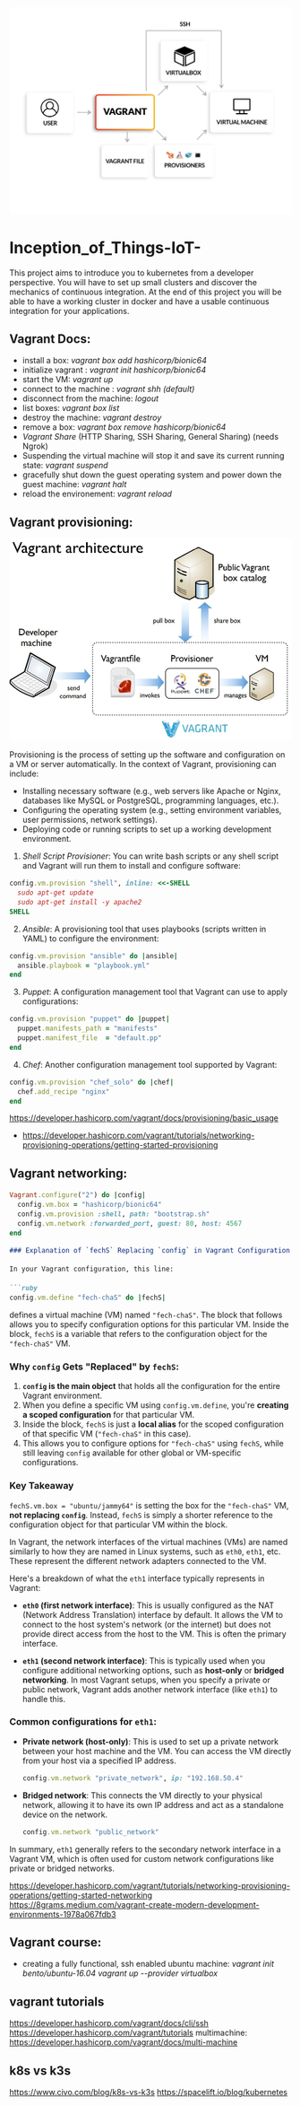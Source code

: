 ![alt text](0_JU0QMsEcGWfyNpAo.webp)

# Inception_of_Things-IoT-
This project aims to introduce you to kubernetes from a developer perspective. You will have to set up small clusters and discover the mechanics of continuous integration. At the end of this project you will be able to have a working cluster in docker and have a usable continuous integration for your applications. 

## Vagrant Docs:

* install a box: *vagrant box add hashicorp/bionic64*
* initialize vagrant : *vagrant init hashicorp/bionic64*
* start the VM: *vagrant up*
* connect to the machine : *vagrant shh (default)*
* disconnect from the machine: *logout*
* list boxes: *vagrant box list*
* destroy the machine: *vagrant destroy*
* remove a box: *vagrant box remove hashicorp/bionic64*
* *Vagrant Share* (HTTP Sharing, SSH Sharing, General Sharing) (needs Ngrok)
* Suspending the virtual machine will stop it and save its current running state: *vagrant suspend*
* gracefully shut down the guest operating system and power down the guest machine: *vagrant halt*
* reload the environement: *vagrant reload*

## Vagrant provisioning:

![alt text](0_MIoKBVhgeZ8lVQ5A.webp)

Provisioning is the process of setting up the software and configuration on a VM or server automatically. In the context of Vagrant, provisioning can include:

* Installing necessary software (e.g., web servers like Apache or Nginx, databases like MySQL or PostgreSQL, programming languages, etc.).
* Configuring the operating system (e.g., setting environment variables, user permissions, network settings).
* Deploying code or running scripts to set up a working development environment.

1. *Shell Script Provisioner*: You can write bash scripts or any shell script and Vagrant will run them to install and configure software:

```ruby
config.vm.provision "shell", inline: <<-SHELL
  sudo apt-get update
  sudo apt-get install -y apache2
SHELL
```

2. *Ansible*: A provisioning tool that uses playbooks (scripts written in YAML) to configure the environment:

```ruby
config.vm.provision "ansible" do |ansible|
  ansible.playbook = "playbook.yml"
end
```

3. *Puppet*: A configuration management tool that Vagrant can use to apply configurations:

```ruby
config.vm.provision "puppet" do |puppet|
  puppet.manifests_path = "manifests"
  puppet.manifest_file  = "default.pp"
end
```

4. *Chef*: Another configuration management tool supported by Vagrant:

```ruby
config.vm.provision "chef_solo" do |chef|
  chef.add_recipe "nginx"
end
```

https://developer.hashicorp.com/vagrant/docs/provisioning/basic_usage

* https://developer.hashicorp.com/vagrant/tutorials/networking-provisioning-operations/getting-started-provisioning

## Vagrant networking:

```ruby
Vagrant.configure("2") do |config|
  config.vm.box = "hashicorp/bionic64"
  config.vm.provision :shell, path: "bootstrap.sh"
  config.vm.network :forwarded_port, guest: 80, host: 4567
end
```

```markdown
### Explanation of `fechS` Replacing `config` in Vagrant Configuration

In your Vagrant configuration, this line:

```ruby
config.vm.define "fech-chaS" do |fechS|
```

defines a virtual machine (VM) named `"fech-chaS"`. The block that follows allows you to specify configuration options for this particular VM. Inside the block, `fechS` is a variable that refers to the configuration object for the `"fech-chaS"` VM.

### Why `config` Gets "Replaced" by `fechS`:

1. **`config` is the main object** that holds all the configuration for the entire Vagrant environment.
2. When you define a specific VM using `config.vm.define`, you're **creating a scoped configuration** for that particular VM.
3. Inside the block, `fechS` is just a **local alias** for the scoped configuration of that specific VM (`"fech-chaS"` in this case).
4. This allows you to configure options for `"fech-chaS"` using `fechS`, while still leaving `config` available for other global or VM-specific configurations.

### Key Takeaway

`fechS.vm.box = "ubuntu/jammy64"` is setting the box for the `"fech-chaS"` VM, **not replacing `config`**. Instead, `fechS` is simply a shorter reference to the configuration object for that particular VM within the block.

In Vagrant, the network interfaces of the virtual machines (VMs) are named similarly to how they are named in Linux systems, such as `eth0`, `eth1`, etc. These represent the different network adapters connected to the VM.

Here's a breakdown of what the `eth1` interface typically represents in Vagrant:

- **`eth0` (first network interface)**: This is usually configured as the NAT (Network Address Translation) interface by default. It allows the VM to connect to the host system's network (or the internet) but does not provide direct access from the host to the VM. This is often the primary interface.

- **`eth1` (second network interface)**: This is typically used when you configure additional networking options, such as **host-only** or **bridged networking**. In most Vagrant setups, when you specify a private or public network, Vagrant adds another network interface (like `eth1`) to handle this.

### Common configurations for `eth1`:
- **Private network (host-only)**: This is used to set up a private network between your host machine and the VM. You can access the VM directly from your host via a specified IP address.
  
  ```ruby
  config.vm.network "private_network", ip: "192.168.50.4"
  ```

- **Bridged network**: This connects the VM directly to your physical network, allowing it to have its own IP address and act as a standalone device on the network.
  
  ```ruby
  config.vm.network "public_network"
  ```

In summary, `eth1` generally refers to the secondary network interface in a Vagrant VM, which is often used for custom network configurations like private or bridged networks.

https://developer.hashicorp.com/vagrant/tutorials/networking-provisioning-operations/getting-started-networking
https://8grams.medium.com/vagrant-create-modern-development-environments-1978a067fdb3

## Vagrant course:
* creating a fully functional, ssh enabled ubuntu machine:
*vagrant init bento/ubuntu-16.04*
*vagrant up --provider virtualbox*

## vagrant tutorials
https://developer.hashicorp.com/vagrant/docs/cli/ssh
https://developer.hashicorp.com/vagrant/tutorials
multimachine: https://developer.hashicorp.com/vagrant/docs/multi-machine

## k8s vs k3s
https://www.civo.com/blog/k8s-vs-k3s
https://spacelift.io/blog/kubernetes